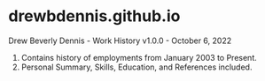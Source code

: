 # drewbdennis.github.io
Drew Beverly Dennis - Work History v1.0.0 - October 6, 2022
1. Contains history of employments from January 2003 to Present.
2. Personal Summary, Skills, Education, and References included.

